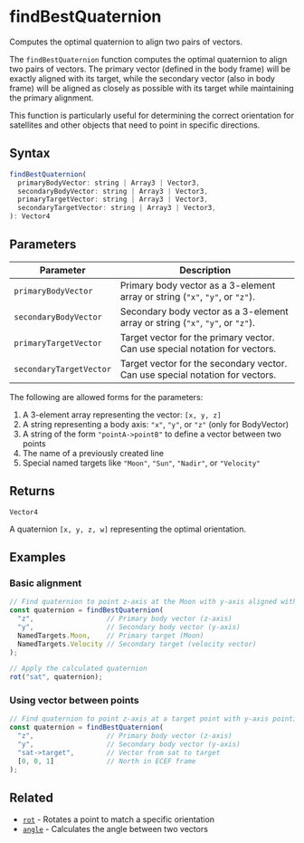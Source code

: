 # findBestQuaternion

Computes the optimal quaternion to align two pairs of vectors.

The `findBestQuaternion` function computes the optimal quaternion to align two
pairs of vectors. The primary vector (defined in the body frame) will be
exactly aligned with its target, while the secondary vector (also in body
frame) will be aligned as closely as possible with its target while maintaining
the primary alignment.

This function is particularly useful for determining the correct orientation
for satellites and other objects that need to point in specific directions.


## Syntax

```javascript
findBestQuaternion(
  primaryBodyVector: string | Array3 | Vector3,
  secondaryBodyVector: string | Array3 | Vector3,
  primaryTargetVector: string | Array3 | Vector3,
  secondaryTargetVector: string | Array3 | Vector3,
): Vector4
```

## Parameters

| Parameter               | Description                                                                   |
|-------------------------|-------------------------------------------------------------------------------|
| `primaryBodyVector`     | Primary body vector as a 3-element array or string (`"x"`, `"y"`, or `"z"`).  |
| `secondaryBodyVector`   | Secondary body vector as a 3-element array or string (`"x"`, `"y"`, or `"z"`).|
| `primaryTargetVector`   | Target vector for the primary vector. Can use special notation for vectors.   |
| `secondaryTargetVector` | Target vector for the secondary vector. Can use special notation for vectors. |

The following are allowed forms for the parameters:

1. A 3-element array representing the vector: `[x, y, z]`
2. A string representing a body axis: `"x"`, `"y"`, or `"z"` (only for BodyVector)
3. A string of the form `"pointA->pointB"` to define a vector between two points
4. The name of a previously created line
5. Special named targets like `"Moon"`, `"Sun"`, `"Nadir"`, or `"Velocity"`

## Returns

`Vector4`

A quaternion `[x, y, z, w]` representing the optimal orientation.



## Examples

### Basic alignment

```javascript
// Find quaternion to point z-axis at the Moon with y-axis aligned with velocity
const quaternion = findBestQuaternion(
  "z",                  // Primary body vector (z-axis)
  "y",                  // Secondary body vector (y-axis)
  NamedTargets.Moon,    // Primary target (Moon)
  NamedTargets.Velocity // Secondary target (velocity vector)
);

// Apply the calculated quaternion
rot("sat", quaternion);
```

### Using vector between points

```javascript
// Find quaternion to point z-axis at a target point with y-axis pointing north
const quaternion = findBestQuaternion(
  "z",                  // Primary body vector (z-axis)
  "y",                  // Secondary body vector (y-axis)
  "sat->target",        // Vector from sat to target
  [0, 0, 1]             // North in ECEF frame
);
```

## Related

- [`rot`](/dsl/commands/rot) - Rotates a point to match a specific orientation
- [`angle`](/dsl/commands/angle) - Calculates the angle between two vectors
